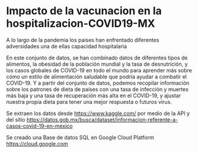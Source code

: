 # Impacto de la vacunacion en la hospitalizacion-COVID19-MX

A lo largo de la pandemia los paises han enfrentado diferentes adversidades una de ellas capacidad hospitalaria 


En este conjunto de datos, se han combinado datos de diferentes tipos de alimentos, la obesidad de la población mundial y la tasa de desnutrición, y los casos globales de COVID-19 en todo el mundo para aprender más sobre cómo un estilo de alimentación saludable que podría ayudar a combatir el COVID-19. Y a partir del conjunto de datos, podemos recopilar información sobre los patrones de dieta de países con una tasa de infección y muertes más baja y una tasa de recuperación más alta en el COVID-19, y ajustar nuestra propia dieta para tener una mejor respuesta o futuros virus.

Se extraen los datos desde https://www.kaggle.com/ por medio de la API y del sitio https://datos.gob.mx/busca/dataset/informacion-referente-a-casos-covid-19-en-mexico


Se creado una Base de datos SQL en Google Cloud Platform https://cloud.google.com



